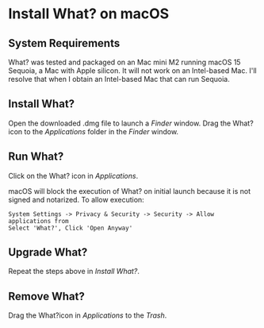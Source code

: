 # Install What? on macOS

## System Requirements

What? was tested and packaged on an Mac mini M2 running macOS 15 Sequoia, a Mac with Apple silicon. It will not
work on an Intel-based Mac. I'll resolve that when I obtain an Intel-based Mac that can run Sequoia.

## Install What?
Open the downloaded .dmg file to launch a *Finder* window. Drag the What? icon to the *Applications* folder in
the *Finder* window.

## Run What?
Click on the What? icon in *Applications*.

macOS will block the execution of What? on initial launch because it is not signed and notarized.
To allow execution:

```
System Settings -> Privacy & Security -> Security -> Allow applications from
Select 'What?', Click 'Open Anyway'
```

## Upgrade What?
Repeat the steps above in *Install What?*.

## Remove What?

Drag the What?icon in *Applications* to the *Trash*.

